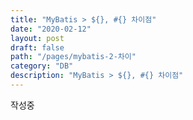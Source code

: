 ```yaml
---
title: "MyBatis > ${}, #{} 차이점"
date: "2020-02-12"
layout: post
draft: false
path: "/pages/mybatis-2-차이"
category: "DB"
description: "MyBatis > ${}, #{} 차이점"
---
```


작성중